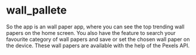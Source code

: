 # wall_pallete
 So the app is an wall paper app, where you can see the top trending wall papers on the home screen. You also have the feature to search your favourite category of wall papers and save or set the chosen wall paper on the device. These wall papers are available with the help of the Pexels API.
